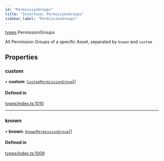 ```yaml
---
id: "PermissionGroups"
title: "Interface: PermissionGroups"
sidebar_label: "PermissionGroups"
---
```


[types](../../../modules/Types/Types.md).PermissionGroups

All Permission Groups of a specific Asset, separated by `known` and `custom`

## Properties

### custom

• **custom**: [`CustomPermissionGroup`](../../../classes/API/Entities/CustomPermissionGroup/CustomPermissionGroup.md)[]

#### Defined in

[types/index.ts:1010](https://github.com/PolymeshAssociation/polymesh-sdk/blob/95e180d2/src/types/index.ts#L1010)

___

### known

• **known**: [`KnownPermissionGroup`](../../../classes/API/Entities/KnownPermissionGroup/KnownPermissionGroup.md)[]

#### Defined in

[types/index.ts:1009](https://github.com/PolymeshAssociation/polymesh-sdk/blob/95e180d2/src/types/index.ts#L1009)
